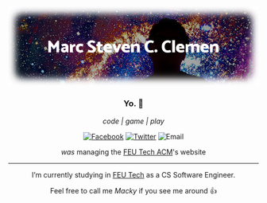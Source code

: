 <p align="center">
  <img src="https://raw.githubusercontent.com/mackyclemen/mackyclemen/master/header-github.png" alt="Marc Steven Clemen, on a starry background depicting a galaxy" />
</p>

<h3 align="center">Yo. 👋</h3>
<p align="center"><em>code | game | play</em></p>

<p align="center">
<a href="https://fb.me/mackyuuuuu"><img src="https://img.shields.io/badge/facebook-mackyclemen-blue?style=flat-square&logo=facebook&logoColor=white" alt="Facebook"/></a>
<a href="https://twitter.com/mackyuuuuu"><img src="https://img.shields.io/badge/twitter-mackyuuuuu-blue?style=flat-square&logo=twitter&logoColor=white" alt="Twitter"/></a>
<img src="https://img.shields.io/badge/gmail-mackyclemen-red?style=flat-square&logo=gmail&logoColor=white" alt="Email"/>
</p>

<p align="center"><i>was</i> managing the <a href="http://feutech.acm.org" target="_blank" rel="noopener noreferrer">FEU Tech ACM</a>'s website </p>

-----

<p align="center">I’m currently studying in <a href="https://www.feutech.edu.ph/">FEU Tech</a> as a CS Software Engineer.</p>
<p align="center">Feel free to call me <em>Macky</em> if you see me around 👍</p>
<!--
**mackyclemen/mackyclemen** is a ✨ _special_ ✨ repository because its `README.md` (this file) appears on your GitHub profile.

Here are some ideas to get you started:

- 🔭 I’m currently working on ...
- 🌱 I’m currently learning ...
- 👯 I’m looking to collaborate on ...
- 🤔 I’m looking for help with ...
- 💬 Ask me about ...
- 📫 How to reach me: ...
- 😄 Pronouns: ...
- ⚡ Fun fact: ...
-->
